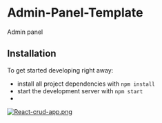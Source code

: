 # Admin-Panel-Template
Admin panel

## Installation

To get started developing right away:

- install all project dependencies with `npm install`
- start the development server with `npm start`
- 
[![React-crud-app.png](https://i.postimg.cc/L59GMRGC/React-crud-app.png)](https://postimg.cc/YGPd6crY)
